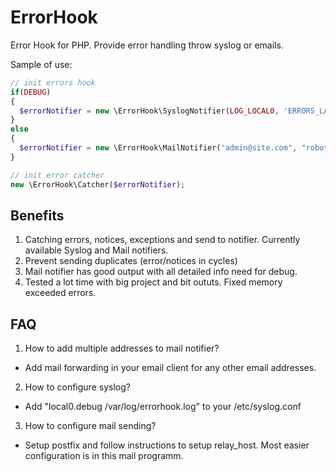 ErrorHook
=========

Error Hook for PHP. Provide error handling throw syslog or emails.

Sample of use:
```php
// init errors hook
if(DEBUG)
{
  $errorNotifier = new \ErrorHook\SyslogNotifier(LOG_LOCAL0, 'ERRORS_LABEL');
}
else
{
  $errorNotifier = new \ErrorHook\MailNotifier("admin@site.com", "robot-noreply@site.com");
}

// init error catcher
new \ErrorHook\Catcher($errorNotifier);

```

Benefits
--------

1. Catching errors, notices, exceptions and send to notifier. Currently available Syslog and Mail notifiers.
2. Prevent sending duplicates (error/notices in cycles)
3. Mail notifier has good output with all detailed info need for debug.
4. Tested a lot time with big project and bit oututs. Fixed memory exceeded errors.

FAQ
---

1. How to add multiple addresses to mail notifier? 
 - Add mail forwarding in your email client for any other email addresses. 

2. How to configure syslog?
 - Add "local0.debug /var/log/errorhook.log" to your /etc/syslog.conf
 
3. How to configure mail sending? 
 - Setup postfix and follow instructions to setup relay_host. Most easier configuration is in this mail programm.

